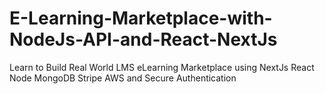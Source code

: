 # E-Learning-Marketplace-with-NodeJs-API-and-React-NextJs
Learn to Build Real World LMS eLearning Marketplace using NextJs React Node MongoDB Stripe AWS and Secure Authentication
